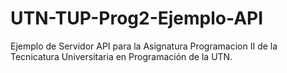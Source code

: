 # UTN-TUP-Prog2-Ejemplo-API
Ejemplo de Servidor API para la Asignatura Programacion II de la Tecnicatura Universitaria en Programación de la UTN.
